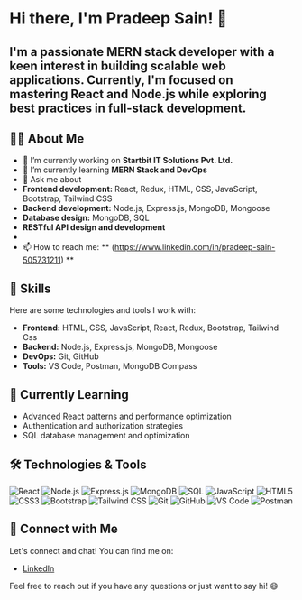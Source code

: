 # Hi there, I'm Pradeep Sain! 👋

## I'm a passionate MERN stack developer with a keen interest in building scalable web applications. Currently, I'm focused on mastering React and Node.js while exploring best practices in full-stack development.

## 👨‍💻 About Me

- 🔭 I’m currently working on **Startbit IT Solutions Pvt. Ltd.**
- 🌱 I’m currently learning **MERN Stack and DevOps**
- 💬 Ask me about 
- **Frontend development:** React, Redux, HTML, CSS, JavaScript, Bootstrap, Tailwind CSS
- **Backend development:** Node.js, Express.js, MongoDB, Mongoose
- **Database design:** MongoDB, SQL
- **RESTful API design and development**
- 
- 📫 How to reach me: ** (https://www.linkedin.com/in/pradeep-sain-505731211)  **


## 🚀 Skills

Here are some technologies and tools I work with:

- **Frontend:** HTML, CSS, JavaScript, React, Redux, Bootstrap, Tailwind Css
- **Backend:** Node.js, Express.js, MongoDB, Mongoose
- **DevOps:** Git, GitHub
- **Tools:** VS Code, Postman, MongoDB Compass


## 🔧 Currently Learning

- Advanced React patterns and performance optimization
- Authentication and authorization strategies
- SQL database management and optimization

## 🛠️ Technologies & Tools

![React](https://img.shields.io/badge/-React-61DAFB?logo=react&logoColor=white&style=flat-square)
![Node.js](https://img.shields.io/badge/-Node.js-339933?logo=node.js&logoColor=white&style=flat-square)
![Express.js](https://img.shields.io/badge/-Express.js-000000?logo=express&logoColor=white&style=flat-square)
![MongoDB](https://img.shields.io/badge/-MongoDB-47A248?logo=mongodb&logoColor=white&style=flat-square)
![SQL](https://img.shields.io/badge/-SQL-4479A1?logo=postgresql&logoColor=white&style=flat-square)
![JavaScript](https://img.shields.io/badge/-JavaScript-F7DF1E?logo=javascript&logoColor=black&style=flat-square)
![HTML5](https://img.shields.io/badge/-HTML5-E34F26?logo=html5&logoColor=white&style=flat-square)
![CSS3](https://img.shields.io/badge/-CSS3-1572B6?logo=css3&logoColor=white&style=flat-square)
![Bootstrap](https://img.shields.io/badge/-Bootstrap-7952B3?logo=bootstrap&logoColor=white&style=flat-square)
![Tailwind CSS](https://img.shields.io/badge/-Tailwind%20CSS-38B2AC?logo=tailwind-css&logoColor=white&style=flat-square)
![Git](https://img.shields.io/badge/-Git-F05032?logo=git&logoColor=white&style=flat-square)
![GitHub](https://img.shields.io/badge/-GitHub-181717?logo=github&logoColor=white&style=flat-square)
![VS Code](https://img.shields.io/badge/-VS%20Code-007ACC?logo=visual-studio-code&logoColor=white&style=flat-square)
![Postman](https://img.shields.io/badge/-Postman-FF6C37?logo=postman&logoColor=white&style=flat-square)


## 🤝 Connect with Me

Let's connect and chat! You can find me on:

- [LinkedIn](https://www.linkedin.com/in/pradeep-sain-505731211)


Feel free to reach out if you have any questions or just want to say hi! 😄
